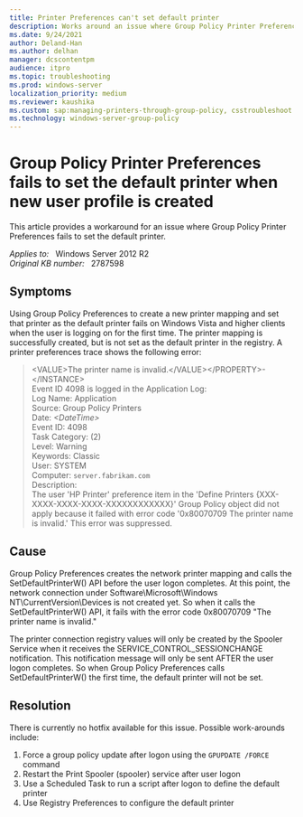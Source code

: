 ```yaml
---
title: Printer Preferences can't set default printer
description: Works around an issue where Group Policy Printer Preferences fails to set the default printer.
ms.date: 9/24/2021
author: Deland-Han
ms.author: delhan
manager: dcscontentpm
audience: itpro
ms.topic: troubleshooting
ms.prod: windows-server
localization_priority: medium
ms.reviewer: kaushika
ms.custom: sap:managing-printers-through-group-policy, csstroubleshoot
ms.technology: windows-server-group-policy
---
```

# Group Policy Printer Preferences fails to set the default printer when new user profile is created

This article provides a workaround for an issue where Group Policy Printer Preferences fails to set the default printer.

_Applies to:_ &nbsp; Windows Server 2012 R2  
_Original KB number:_ &nbsp; 2787598

## Symptoms

Using Group Policy Preferences to create a new printer mapping and set that printer as the default printer fails on Windows Vista and higher clients when the user is logging on for the first time. The printer mapping is successfully created, but is not set as the default printer in the registry.  A printer preferences trace shows the following error:

>\<VALUE>The printer name is invalid.\</VALUE>\</PROPERTY>-\</INSTANCE>  
Event ID 4098 is logged in the Application Log:  
Log Name:      Application  
Source:        Group Policy Printers  
Date:          *\<DateTime>*  
Event ID:      4098  
Task Category: (2)  
Level:         Warning  
Keywords:      Classic  
User:          SYSTEM  
Computer:      `server.fabrikam.com`  
Description:  
The user 'HP Printer' preference item in the 'Define Printers {XXX-XXXX-XXXX-XXXX-XXXXXXXXXXXX}' Group Policy object did not apply because it failed with error code '0x80070709 The printer name is invalid.' This error was suppressed.

## Cause

Group Policy Preferences creates the network printer mapping and calls the SetDefaultPrinterW() API before the user logon completes. At this point, the network connection under Software\\Microsoft\\Windows NT\\CurrentVersion\\Devices is not created yet. So when it calls the SetDefaultPrinterW() API, it fails with the error code 0x80070709 "The printer name is invalid."

The printer connection registry values will only be created by the Spooler Service when it receives the SERVICE_CONTROL_SESSIONCHANGE notification. This notification message will only be sent AFTER the user logon completes. So when Group Policy Preferences calls SetDefaultPrinterW() the first time, the default printer will not be set.

## Resolution

There is currently no hotfix available for this issue. Possible work-arounds include:

1. Force a group policy update after logon using the `GPUPDATE /FORCE` command
2. Restart the Print Spooler (spooler) service after user logon
3. Use a Scheduled Task to run a script after logon to define the default printer
4. Use Registry Preferences to configure the default printer
